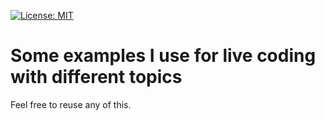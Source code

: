 [![License: MIT](https://img.shields.io/badge/License-MIT-blue.svg)](https://opensource.org/licenses/MIT)

# Some examples I use for live coding with different topics

Feel free to reuse any of this.